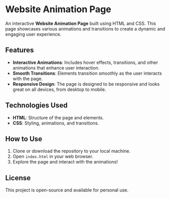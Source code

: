 # Website Animation Page

An interactive **Website Animation Page** built using HTML and CSS. This page showcases various animations and transitions to create a dynamic and engaging user experience.

## Features
- **Interactive Animations**: Includes hover effects, transitions, and other animations that enhance user interaction.
- **Smooth Transitions**: Elements transition smoothly as the user interacts with the page.
- **Responsive Design**: The page is designed to be responsive and looks great on all devices, from desktop to mobile.

## Technologies Used
- **HTML**: Structure of the page and elements.
- **CSS**: Styling, animations, and transitions.

## How to Use
1. Clone or download the repository to your local machine.
2. Open `index.html` in your web browser.
3. Explore the page and interact with the animations!

## License
This project is open-source and available for personal use.
